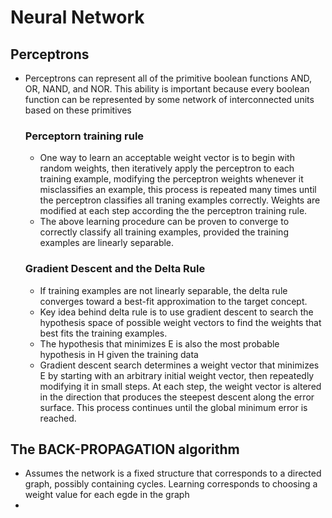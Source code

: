 # Neural Network

## Perceptrons
- Perceptrons can represent all of the primitive boolean functions AND, OR, NAND, and NOR. This ability is important because every boolean function can be represented by some network of interconnected units based on these primitives

  ### Perceptorn training rule
  - One way to learn an acceptable weight vector is to begin with random weights, then iteratively apply the perceptron to each training example, modifying the perceptron weights whenever it misclassifies an example, this process is repeated many times until the perceptron classifies all traning examples correctly. Weights are modified at each step according the the perceptron training rule.
  - The above learning procedure can be proven to converge to correctly classify all training examples, provided the training examples are linearly separable.
  
  ### Gradient Descent and the Delta Rule
  - If training examples are not linearly separable, the delta rule converges toward a best-fit approximation to the target concept.
  - Key idea behind delta rule is to use gradient descent to search the hypothesis space of possible weight vectors to find the weights that best fits the training examples.
  - The hypothesis that minimizes E is also the most probable hypothesis in H given the training data
  - Gradient descent search determines a weight vector that minimizes E by starting with an arbitrary initial weight vector, then repeatedly modifying it in small steps. At each step, the weight vector is altered in the direction that produces the steepest descent along the error surface. This process continues until the global minimum error is reached.
  

## The BACK-PROPAGATION algorithm
- Assumes the network is a fixed structure that corresponds to a directed graph, possibly containing cycles. Learning corresponds to choosing a weight value for each egde in the graph
- 
